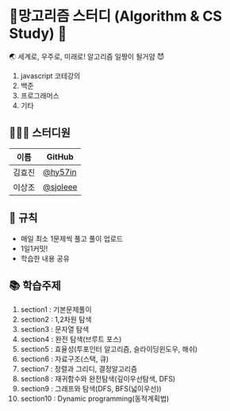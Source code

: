 # 🥭망고리즘 스터디 (Algorithm & CS Study) 🥭

🌏 세계로, 우주로, 미래로! 알고리즘 일짱이 될거얌 😈
1. javascript 코테강의
2. 백준
3. 프로그래머스
4. 기타

## 👩🏻‍💻 스터디원
|이름|GitHub|
|------|---|
|김효진|[@hy57in](https://www.github.com/hy57in)|
|이상조|[@sjoleee](https://www.github.com/sjoleee)|

## 🌳 규칙
- 매일 최소 1문제씩 풀고 풀이 업로드
- 1일1커밋!
- 학습한 내용 공유

## 📚 학습주제
1. section1 : 기본문제풀이
2. section2 : 1,2차원 탐색
3. section3 : 문자열 탐색
4. section4 : 완전 탐색(브루트 포스)
5. section5 : 효율성(투포인터 알고리즘, 슬라이딩윈도우, 해쉬)
6. section6 : 자료구조(스택, 큐)
7. section7 : 정렬과 그리디, 결정알고리즘
8. section8 : 재귀함수와 완전탐색(깊이우선탐색, DFS)
9. section9 : 그래프와 탐색(DFS, BFS(넓이우선))
10. section10 : Dynamic programming(동적계획법)
